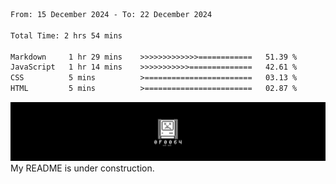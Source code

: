 <!--START_SECTION:waka-->

```txt
From: 15 December 2024 - To: 22 December 2024

Total Time: 2 hrs 54 mins

Markdown     1 hr 29 mins    >>>>>>>>>>>>>============   51.39 %
JavaScript   1 hr 14 mins    >>>>>>>>>>>==============   42.61 %
CSS          5 mins          >========================   03.13 %
HTML         5 mins          >========================   02.87 %
```

<!--END_SECTION:waka-->

<img src="https://raw.githubusercontent.com/n3xta/image-hosting/main/img/202411032331174.png"/>
My README is under construction. 
